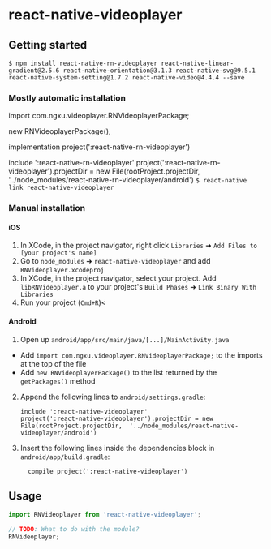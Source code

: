 
# react-native-videoplayer

## Getting started

`$ npm install react-native-rn-videoplayer react-native-linear-gradient@2.5.6 react-native-orientation@3.1.3 react-native-svg@9.5.1 react-native-system-setting@1.7.2 react-native-video@4.4.4 --save`

### Mostly automatic installation
import com.ngxu.videoplayer.RNVideoplayerPackage;

new RNVideoplayerPackage(),

implementation project(':react-native-rn-videoplayer')

include ':react-native-rn-videoplayer'
project(':react-native-rn-videoplayer').projectDir = new File(rootProject.projectDir, '../node_modules/react-native-rn-videoplayer/android')
`$ react-native link react-native-videoplayer`

### Manual installation


#### iOS

1. In XCode, in the project navigator, right click `Libraries` ➜ `Add Files to [your project's name]`
2. Go to `node_modules` ➜ `react-native-videoplayer` and add `RNVideoplayer.xcodeproj`
3. In XCode, in the project navigator, select your project. Add `libRNVideoplayer.a` to your project's `Build Phases` ➜ `Link Binary With Libraries`
4. Run your project (`Cmd+R`)<

#### Android

1. Open up `android/app/src/main/java/[...]/MainActivity.java`
  - Add `import com.ngxu.videoplayer.RNVideoplayerPackage;` to the imports at the top of the file
  - Add `new RNVideoplayerPackage()` to the list returned by the `getPackages()` method
2. Append the following lines to `android/settings.gradle`:
  	```
  	include ':react-native-videoplayer'
  	project(':react-native-videoplayer').projectDir = new File(rootProject.projectDir, 	'../node_modules/react-native-videoplayer/android')
  	```
3. Insert the following lines inside the dependencies block in `android/app/build.gradle`:
  	```
      compile project(':react-native-videoplayer')
  	```


## Usage
```javascript
import RNVideoplayer from 'react-native-videoplayer';

// TODO: What to do with the module?
RNVideoplayer;
```
  